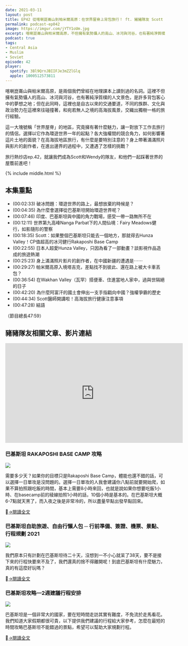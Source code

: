 ```yaml
---
date: 2021-03-11
layout: post
title: EP42 從喀喇崑崙山到帕米爾高原：在世界屋脊上背包旅行！ ft. 豬豬隊友 Scott & Wendy
permalink: podcast-ep042
image: https://imgur.com/jYTY1oUm.jpg
excerpt: 喀喇崑崙山與帕米爾高原，不但擁有氣勢懾人的高山、冰河與河谷，也有著純淨質樸的人文景色，是許多背包客心中的夢想之地；但這裡同時也是自古以來的交通要道，不同的族群、文化與政治勢力在這裡來往碰撞著，和宛若無人之境的高海拔風景，交織出獨樹一格的旅行經驗。這裡究竟擁有著什麼魅力，讓一對放下工作去旅行的情侶，選擇以它作為環遊世界一年的起點？旅行熱炒店ep.42，就讓我們成為Scott和Wendy的隊友，和他們一起踩著世界的屋簷前進吧！
podcast: true
tags:
- Central Asia
- Muslim
- Soviet
episode: 42
player:
  spotify: 3Bl9QrnJBIIFJe3mZZlGlq
  apple: 1000512573811
---
```


喀喇崑崙山與帕米爾高原，是兩個我們曾經在地理課本上讀到過的名詞。這裡不但擁有氣勢懾人的高山、冰河與河谷，也有著純淨質樸的人文景色，是許多背包客心中的夢想之地；但在此同時，這裡也是自古以來的交通要道，不同的族群、文化與政治勢力在這裡來往碰撞著，和宛若無人之境的高海拔風景，交織出獨樹一格的旅行經驗。

這一大塊號稱「世界屋脊」的地區，究竟擁有著什麼魅力，讓一對放下工作去旅行的情侶，選擇以它作為環遊世界一年的起點？各大強權間的競合角力，如何影響著這片土地的面貌？在高海拔地區旅行，有什麼是要特別注意的？身上帶著滿滿照片與影片的創作者，在進出邊界的過程中，又遭遇了怎樣的挑戰？

旅行熱炒店ep.42，就讓我們成為Scott和Wendy的隊友，和他們一起踩著世界的屋簷前進吧！

{% include middle.html %}

## 本集重點

* (00:02:33)  破冰問題：環遊世界的路上，最想放棄的時候是？
* (00:04:35)  為什麼會選擇從巴基斯坦開始環遊世界呢？
* (00:07:46)  印度、巴基斯坦與中國的角力戰場，感受一帶一路無所不在
* (00:12:11)  世界第九高峰Nanga Parbat下的人間仙境：Fairy Meadows健行，如影隨形的警察
* (00:18:35)  Scott：如果整個巴基斯坦只能去一個地方，那就得去Hunza Valley！CP值超高的冰河健行Rakaposhi Base Camp
* (00:22:55)  日本人超愛Hunza Valley，只因為看了一部動畫？談影視作品造成的旅遊熱潮
* (00:25:23)  身上滿滿照片影片的創作者，在中國新疆的遭遇是⋯⋯
* (00:29:27)  帕米爾高原入境塔吉克，差點找不到彼此、還在路上被大卡車丟包？
* (00:36:54)  在Wakhan Valley（瓦罕）搭便車、住進當地人家中，過與世隔絕的日子
* (00:42:20)  為什麼阿富汗的國土會伸出一支手指戳向中國？強權爭霸的歷史
* (00:44:34)  Scott醫師開講啦！高海拔旅行健康注意事項
* (00:47:28)  結語

（節目總長47:59）

## 豬豬隊友相關文章、影片連結

<iframe width="560" height="315" src="https://www.youtube.com/embed/XmzwO6cwNPo" frameborder="0" allow="accelerometer; autoplay; clipboard-write; encrypted-media; gyroscope; picture-in-picture" allowfullscreen></iframe>

### 巴基斯坦 RAKAPOSHI BASE CAMP 攻略

![](https://i0.wp.com/piggyteammates.com/wp-content/uploads/2019/10/DSC04780.jpg?resize=1140%2C760&ssl=1)

需要多少天？如果你的目標只是Rakaposhi Base Camp，體能也還不錯的話，可以選擇一日單攻是沒問題的。選擇一日單攻的人我會建議你八點前就要開始爬，如果不算拍照跟吃飯的時間，基本上需要8小時來回，也就是說如果你想要吃飯1小時、在basecamp前的稜線拍照1小時的話，10個小時是基本的。在巴基斯坦大概6-7點就天黑了，而入夜之後是非常冷的，所以盡量早點出發早點回來。

[→閱讀全文](https://piggyteammates.com/rakaposhi-base-camp%e6%94%bb%e7%95%a5/)

### 巴基斯坦自助旅遊、自由行懶人包 ─ 行前準備、簽證、機票、景點、行程規劃 2021

![](https://i1.wp.com/piggyteammates.com/wp-content/uploads/2019/09/1-DSC04985-scaled.jpg?resize=1140%2C760&ssl=1)

我們原本只有計劃在巴基斯坦待二十天，沒想到一不小心就呆了38天，要不是接下來的行程快要來不及了，我們還真的捨不得離開呢！到底巴基斯坦有什麼魅力，真的有這麼好玩嗎？

[→閱讀全文](https://piggyteammates.com/%e5%b7%b4%e5%9f%ba%e6%96%af%e5%9d%a6%e5%a4%aa%e5%8d%b1%e9%9a%aa%ef%bc%81%e5%8d%83%e8%90%ac%e4%b8%8d%e8%a6%81%e4%be%86/)

### 巴基斯坦攻略—2週建議行程安排

![](https://i0.wp.com/piggyteammates.com/wp-content/uploads/2019/10/DSC08635-1.jpg?resize=1140%2C782&ssl=1)

巴基斯坦是一個非常大的國家，要在短時間走訪其實有難度，不免流於走馬看花。我們知道大家假期都很可貴，以下提供我們建議的行程給大家參考，怎麼在最短的時間攻略巴基斯坦不能錯過的景點，希望可以幫助大家規劃行程。

[→閱讀全文](https://piggyteammates.com/%e5%b7%b4%e5%9f%ba%e6%96%af%e5%9d%a6%e6%94%bb%e7%95%a5-2%e9%80%b1%e5%bb%ba%e8%ad%b0%e8%a1%8c%e7%a8%8b%e5%ae%89%e6%8e%92/)
